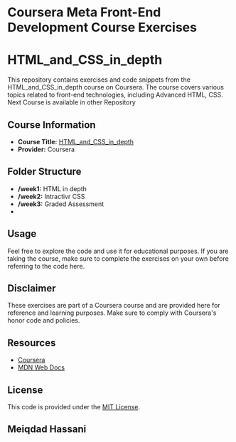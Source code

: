 
# Coursera Meta Front-End Development Course Exercises
# HTML_and_CSS_in_depth

This repository contains exercises and code snippets from the HTML_and_CSS_in_depth course on Coursera. The course covers various topics related to front-end technologies, including Advanced HTML, CSS.
Next Course is available in other Repository 

## Course Information

- **Course Title:** [ HTML_and_CSS_in_depth](#) 
- **Provider:** Coursera

## Folder Structure

- **/week1:** HTML in depth
- **/week2:** Intractivr CSS
- **/week3:** Graded Assessment
- 
## Usage

Feel free to explore the code and use it for educational purposes. If you are taking the course, make sure to complete the exercises on your own before referring to the code here.

## Disclaimer

These exercises are part of a Coursera course and are provided here for reference and learning purposes. Make sure to comply with Coursera's honor code and policies.

## Resources

- [Coursera](https://www.coursera.org/)
- [MDN Web Docs](https://developer.mozilla.org/)

## License

This code is provided under the [MIT License](LICENSE).
## Meiqdad Hassani
